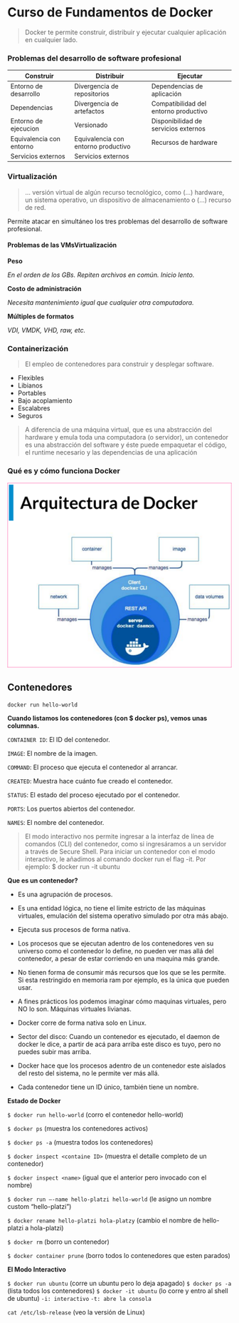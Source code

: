 # Curso de Fundamentos de Docker 

> Docker te permite construir,
distribuir y ejecutar cualquier
aplicación en cualquier lado.

### Problemas del desarrollo de software profesional

|Construir|Distribuir|Ejecutar|
|--|--|--|
|Entorno de desarrollo|Divergencia de repositorios|Dependencias de aplicación
|Dependencias|Divergencia de artefactos|Compatibilidad del entorno productivo
|Entorno de ejecucion|Versionado|Disponibilidad de servicios externos
|Equivalencia con entorno |Equivalencia con entorno productivo|Recursos de hardware
|Servicios externos|Servicios externos

### Virtualización

> ... versión virtual de algún recurso
tecnológico, como (...) hardware,
un sistema operativo, un
dispositivo de almacenamiento o
(...) recurso de red.

Permite atacar en simultáneo
los tres problemas del
desarrollo de software
profesional.

#### Problemas de las VMsVirtualización

**Peso**

_En el orden de los GBs. Repiten archivos en común.
Inicio lento._

**Costo de administración**

_Necesita mantenimiento igual que cualquier otra
computadora._

**Múltiples de formatos**

_VDI, VMDK, VHD, raw, etc._

### Containerización 

> El empleo de contenedores para
construir y desplegar software. 

- Flexibles
- Libianos
- Portables
- Bajo acoplamiento
- Escalabres
- Seguros 

> A diferencia de una máquina virtual, que es una abstracción del hardware y emula toda una computadora (o servidor), un contenedor es una abstracción del software y éste puede empaquetar el código, el runtime necesario y las dependencias de una aplicación


### Qué es y cómo funciona Docker

<img src="doc/img/arquitectura.png">

## Contenedores

```shell
docker run hello-world
```

**Cuando listamos los contenedores (con $ docker ps), vemos unas columnas.**

`CONTAINER ID`: El ID del contenedor.

`IMAGE`: El nombre de la imagen.

`COMMAND`: El proceso que ejecuta el contenedor al arrancar.

`CREATED`: Muestra hace cuánto fue creado el contenedor.

`STATUS`: El estado del proceso ejecutado por el contenedor.

`PORTS`: Los puertos abiertos del contenedor.

`NAMES`: El nombre del contenedor.

> El modo interactivo nos permite ingresar a la interfaz de línea de comandos (CLI) del contenedor, como si ingresáramos a un servidor a través de Secure Shell. Para iniciar un contenedor con el modo interactivo, le añadimos al comando docker run el flag -it. Por ejemplo: $ docker run -it ubuntu

**Que es un contenedor?**

- Es una agrupación de procesos.

- Es una entidad lógica, no tiene el limite estricto de las máquinas virtuales, emulación del sistema operativo simulado por otra más abajo.

- Ejecuta sus procesos de forma nativa.

- Los procesos que se ejecutan adentro de los contenedores ven su universo como el contenedor lo define, no pueden ver mas allá del contenedor, a pesar de estar corriendo en una maquina más grande.

- No tienen forma de consumir más recursos que los que se les permite. Si esta restringido en memoria ram por ejemplo, es la única que pueden usar.

- A fines prácticos los podemos imaginar cómo maquinas virtuales, pero NO lo son. Máquinas virtuales livianas.

- Docker corre de forma nativa solo en Linux.

- Sector del disco: Cuando un contenedor es ejecutado, el daemon de docker le dice, a partir de acá para arriba este disco es tuyo, pero no puedes subir mas arriba.

- Docker hace que los procesos adentro de un contenedor este aislados del resto del sistema, no le permite ver más allá.

- Cada contenedor tiene un ID único, también tiene un nombre.

**Estado de Docker**

`$ docker run hello-world` (corro el contenedor hello-world)

`$ docker ps` (muestra los contenedores activos)

`$ docker ps -a` (muestra todos los contenedores)

`$ docker inspect <containe ID>` (muestra el detalle completo de un contenedor)

`$ docker inspect <name>` (igual que el anterior pero invocado con el nombre)

`$ docker run –-name hello-platzi hello-world` (le asigno un nombre custom “hello-platzi”)

`$ docker rename hello-platzi hola-platzy` (cambio el nombre de hello-platzi a hola-platzi)

`$ docker rm` <ID o nombre> (borro un contenedor)

`$ docker container prune` (borro todos lo contenedores que esten parados)

**El Modo Interactivo**

`$ docker run ubuntu` (corre un ubuntu pero lo deja apagado)
`$ docker ps -a` (lista todos los contenedores)
`$ docker -it ubuntu` (lo corre y entro al shell de ubuntu)
`-i: interactivo`
`-t: abre la consola`

`cat /etc/lsb-release` (veo la versión de Linux)